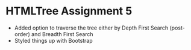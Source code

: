 # HTMLTree Assignment 5

 - Added option to traverse the tree either by Depth First Search (post-order) and Breadth First Search
 - Styled things up with Bootstrap
